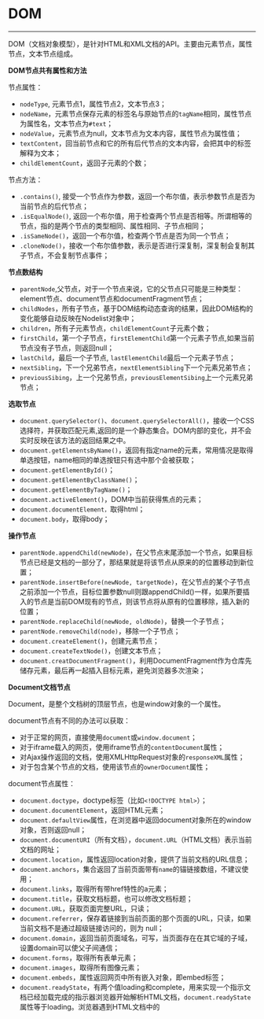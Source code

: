 # DOM #


----------

DOM（文档对象模型），是针对HTML和XML文档的API。主要由元素节点，属性节点，文本节点组成。

**DOM节点共有属性和方法**

节点属性：

- `nodeType`, 元素节点1，属性节点2，文本节点3；
- `nodeName`，元素节点保存元素的标签名与原始节点的`tagName`相同，属性节点为属性名，文本节点为`#text`；
- `nodeValue`，元素节点为null，文本节点为文本内容，属性节点为属性值；
- `textContent`，回当前节点和它的所有后代节点的文本内容，会把其中的标签解释为文本；
- `childElementCount`，返回子元素的个数；

节点方法：

- `.contains()`, 接受一个节点作为参数，返回一个布尔值，表示参数节点是否为当前节点的后代节点；
- `.isEqualNode()`, 返回一个布尔值，用于检查两个节点是否相等。所谓相等的节点，指的是两个节点的类型相同、属性相同、子节点相同；
- `.isSameNode()`，返回一个布尔值，检查两个节点是否为同一个节点；
- `.cloneNode()`，接收一个布尔值参数，表示是否进行深复制，深复制会复制其子节点，不会复制节点事件；

**节点数结构**

- `parentNode`,父节点，对于一个节点来说，它的父节点只可能是三种类型：element节点、document节点和documentFragment节点；
- `childNodes`，所有子节点，基于DOM结构动态查询的结果，因此DOM结构的变化能够自动反映在Nodelist对象中；
- `children`，所有子元素节点，`childElementCount`子元素个数；
- `firstChild`，第一个子节点，`firstElementChild`第一个元素子节点,如果当前节点没有子节点，则返回null；
- `lastChild`，最后一个子节点, `lastElementChild`最后一个元素子节点；
- `nextSibling`，下一个兄弟节点，`nextElementSibling`下一个元素兄弟节点；
- `previousSibing`，上一个兄弟节点，`previousElementSibing`上一个元素兄弟节点；


**选取节点**

- `document.querySelector()`、`document.querySelectorAll()`，接收一个CSS选择符，并获取匹配元素,返回的是一个静态集合。DOM内部的变化，并不会实时反映在该方法的返回结果之中。
- `document.getElementsByName()`，返回有指定name的元素，常用情况是取得单选按钮，name相同的单选按钮只有选中那个会被获取；
- `document.getElementById()`；
- `document.getElementByClassName()`；
- `document.getElementByTagName()`；
- `document.activeElement()`，DOM中当前获得焦点的元素；
- `document.documentElement，`取得html；
- `document.body`，取得body；

**操作节点**

- `parentNode.appendChild(newNode)`，在父节点末尾添加一个节点，如果目标节点已经是文档的一部分了，那结果就是将该节点从原来的的位置移动到新位置；
- `parentNode.insertBefore(newNode, targetNode)`，在父节点的某个子节点之前添加一个节点，目标位置参数null则跟appendChild()一样，如果所要插入的节点是当前DOM现有的节点，则该节点将从原有的位置移除，插入新的位置；
- `parentNode.replaceChild(newNode, oldNode)`，替换一个子节点；
- `parentNode.removeChild(node)`，移除一个子节点；
- `document.createElement()`，创建元素节点；
- `document.createTextNode()`，创建文本节点；
- `document.creatDocumentFragment()`，利用DocumentFragment作为仓库先储存元素，最后再一起插入目标元素，避免浏览器多次渲染；

**Document文档节点**

Document，是整个文档树的顶层节点，也是window对象的一个属性。

document节点有不同的办法可以获取：

- 对于正常的网页，直接使用`document`或`window.document`；
- 对于iframe载入的网页，使用iframe节点的`contentDocument`属性；
- 对Ajax操作返回的文档，使用XMLHttpRequest对象的`responseXML`属性；
- 对于包含某个节点的文档，使用该节点的`ownerDocument`属性；

document节点属性：

- `document.doctype`，doctype标签（比如`<!DOCTYPE html>`）；
- `document.documentElement`，返回HTML元素；
- `document.defaultView`属性，在浏览器中返回document对象所在的window对象，否则返回null；
- `document.documentURI`（所有文档），`document.URL`（HTML文档）表示当前文档的网址；
- `document.location`，属性返回location对象，提供了当前文档的URL信息；
- `document.anchors`，集合返回了当前页面带有`name`的锚链接数组，不建议使用；
- `document.links`，取得所有带href特性的a元素；
- `document.title`，获取文档标题，也可以修改文档标题；
- `document.URL`，获取页面完整URL，只读；
- `document.referrer`，保存着链接到当前页面的那个页面的URL，只读，如果当前文档不是通过超级链接访问的，则为 null；
- `document.domain`，返回当前页面域名，可写，当页面存在在其它域的子域，设置domain可以使父子间通信；
- `document.forms`，取得所有表单元素；
- `document.images`，取得所有图像元素；
- `document.embeds`，属性返回网页中所有嵌入对象，即embed标签；
- `document.readyState`，有两个值loading和complete，用来实现一个指示文档已经加载完成的指示器浏览器开始解析HTML文档，`document.readyState`属性等于loading。浏览器遇到HTML文档中的<script>元素，并且没有async或defer属性，就暂停解析，开始执行脚本，这时`document.readyState`属性还是等于loading。HTML文档解析完成，`document.readyState`属性变成interactive。浏览器等待图片、样式表、字体文件等外部资源加载完成，一旦全部加载完成，`document.readyState`属性变成complete；

document节点方法

- `document.write()`、`document.writeIn()`，将内容写入网页，writeIn会在每次调用换行，输入内容可以是文字或HTML；
- `document.open()`、`document.close()`，打开或关闭网页；
- `document.hasFocus()`，确定文档是否获取了焦点；

**元素节点**

Element元素节点。

- 元素节点属性：
	- `.id`；
	- `.tagName`；
	- `.className`；
	- `.title`；
	- `.classList`类名集合，以下是它的方法，IE10+：
		- `.add()`，添加类名；
	    - `.contains()`，是否有类名；
	    - `.remove()`，移除类名；
	    - `.toggle()`，检查是否有类名，若类名列表中有此类名，移除之，并返回false; 如果没有，则添加该类名，并返回true；
	 - 元素尺寸,以下属性都是只读属性，不可赋值，offset的定位依据最近的一个具有大小的祖先元素，包含元素保存在offsetParent，不一定与parentNode相同，因为offsetParent是要能够设置大小的元素：
        - `.offsetHeight`，元素垂直空间高度，包括边框与滚动条；
        - `.offsetWidth`，元素水平空间高度，包括边框与滚动条；
        - `.offsetTop`，元素上外边框与与包含元素上内边框的距离；
        - `.offsetLeft`，元素左外边框与与包含元素左内边框的距离；
        - `.clientHeight`，元素内容及其内边距所占高度，不包含滚动条与边框；
        - `.clientWidth`，元素内容及其内边距所占宽度，不包含滚动条与边框滚动大小；
        - `.scrollHeight`，在没有滚动条的情况下，元素内容的总高度；
        - `.scrollWidth`，在没有滚动条的情况下，元素内容的总高度；
        - `.scrollTop`，内容区域上方滚动的像素，可以设置改变滚动位置；
        - `.scrollLeft`，内容区域左侧滚动的像素，可以设置改变滚动位置；

	- 元素的属性对象，`ele.attributes`包含元素所有属性的对象，这个对象包含的是一个属性节点集合，每一个属性都是一个属性节点，操作得按节点操作，适合遍历属性节点时使用：
		- `.getNamedItem(name)`，返回name的属性节点；
		- `.removeNamedItem(name)`，移除name的属性节点；
		- `.setNamedItem(node)`，添加属性节点；
		- `.item(pos)`，返回pos位置的属性节点；

	- `.dataset`属性访问元素自定义属性：

			// HTML使用data-*自定义属性，注意HTML不区分大小写，所以属性名使用小写
			<div id="div" data-a="a" data-b="b"></div>

			// JS
			var odiv = document.getElementById("div");
			odiv.dataset.a; // a
			odiv.dataset.a = 'A'; // 设置自定义属性的值
			delete odiv.dataset.b; // 删除自定义属性

- 元素节点方法：
	- `.hasChildNodes()`，方法检测元素是否有子节点；
	- `.innerHTML()`，读模式属性返回与调用元素的所有子节点对应的HTML标记，写模式会被解析为DOM子树，替换调用元素所有的子节点，但是通过innerHTML插入script无效；
	- `.outerHTML()`，读模式属性返回与调用元素及其所有子节点对应的HTML标记，写模式会被解析为DOM子树，替换调用元素及其所有的子节点；
	- `.innerText`,读模式可以操作元素中包含的所有文本，包括子文档树中的文本，写模式下会替换掉元素的所有子节点，使元素只有一个子文本节点；
	- `.outerText()`，读模式下与innerText一致，写模式下会用文本节点替换掉元素及其子节点；
	- `.getBoundingClientRect()`，获取元素相对于视口的位置，返回一个矩形对象，有top、right、bottom和left是个属性；
	- `.scrollIntoView()`，参数默认true，页面（或容器）发生滚动，使element的顶部与视图（容器）顶部对齐；参数为false，使element的底部与视图（容器）底部对齐。应用场景，聊天新信息到了直接滚动到底部显示；
	- `ele1.contains(ele2)`，ele1是否是ele2的祖先节点；
   
**文本节点**

- `ele.remove()`，移除文本节点；
- `ele.splitText(target)`，从target位置分割文本节点，一个文本节点分成两个，参数是文本位置；
- `ele.normalize()`，合并文本节点normailize方法用于清理当前节点内部的所有Text节点。它会去除空的文本节点，并且将毗邻的文本节点合并成一个；

- XML操作文本节点方法，JS也可以用，需在文本节点上操作：
	- `appendData(str)`，把str放置在文本节点末尾；
	- `deleteData(target, length)`，从target位置删除长度length的文本；
	- `insertData(target, str)`，将str从target位置插入
	- `replaceData(target, length, str)`，用str替换target位置之后length长度的文本；
	- `subStringData(target, length)`，从target位置截取length长度的文本；

**属性节点**

操作元素节点：`ele.getAttribute()`，`ele.setAttribute()`，`ele.hasAttribute()`，`ele.removeAttribute()`，`ele.hasAttributes()`如果元素有任何属性返回true，否则返回false。

属性节点node属性：nodeName特性的名称，nodeValue特性的值，parentNode值为null。

`ele.attributes`，返回一个类似数组的动态对象，成员是该元素标签的所有属性节点对象，属性节点对象有name和value属性。

**DOM操作CSS**

- `ele.style`，元素的style特性，包含元素HTML标签中的style样式，不包含外部链接样式，所以通过style设置样式，设置的是内联样式。设置外部样式可以通过设置类名或id连接外部样式表。 style对象的以下三个方法，用来读写行内CSS规则：`setProperty(propertyName, propertyValue, priority)`，`getPropertyValue(propertyName)`，`removeProperty(propertyName)`，三个方法的第一个参数，都是CSS属性名，且不用改写连词线。style对象的`CSSText`属性可以读取或重写整个style特性的值；

- 计算样式，元素所有样式，`getComputedStyle`，`currentStyle`(IE中)，计算样式都是只读的。返回的CSS值都是绝对单位，比如，长度都是像素单位（返回值包括px后缀），颜色是rgb(#, #, #)或rgba(#, #, #, #)格式。CSS规则的简写形式无效，比如，想读取margin属性的值，不能直接读，只能读marginLeft、marginTop等属性。如果一个元素不是绝对定位，top和left属性总是返回auto。该方法返回的样式对象的cssText属性无效，返回undefined。该方法返回的样式对象是只读的，如果想设置样式，应该使用元素节点的style属性：
	
		// 两个参数是计算样式的元素和一个伪元素字符串，如":after"，不需要伪元素则写null，会返回一个包含所有计算属性的对象
		// 有可能不会显示综合属性，就是几个CSS属性简写在一起的，所以查询的时候写详细的属性
		var computedStyle = document.defaultView.getComputedStyle(node, null); 
		var computedStyle = node.currentStyle;
        
